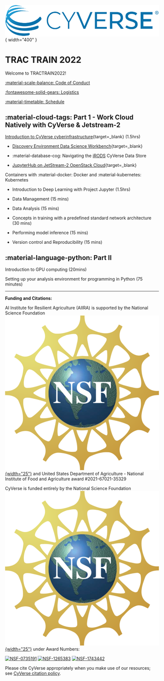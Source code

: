 ![!CyVerse Learning Center](assets/de/logos/cyverse_logo_2022.png "CyVerse Learning Center"){ width="400" }

# TRAC TRAIN 2022

Welcome to TRACTRAIN2022!

[:material-scale-balance: Code of Conduct](./getting_started/code_conduct.md)

[:fontawesome-solid-gears: Logistics](./getting_started/logistics.md)

[:material-timetable: Schedule](./getting_started/schedule.md)

## :material-cloud-tags: Part 1 - Work Cloud Natively with CyVerse & Jetstream-2

[Introduction to CyVerse cyberinfrastructure](https://learning.cyverse.org){target=_blank} (1.5hrs)

- [Discovery Environment Data Science Workbench](https://de.cyverse.org){target=_blank}

- :material-database-cog: Navigating the [iRODS](https://irods.org) CyVerse Data Store

- [JupyterHub on JetStream-2 OpenStack Cloud](http://tractrain2022.cyverse.org/){target=_blank}

Containers with :material-docker: Docker and :material-kubernetes: Kubernetes

- Introduction to Deep Learning with Project Jupyter (1.5hrs)

- Data Management (15 mins)

- Data Analysis (15 mins)

- Concepts in training with a predefined standard network architecture (30 mins)

- Performing model inference (15 mins)

- Version control and Reproducibility (15 mins)

## :material-language-python: Part II

Introduction to GPU computing (20mins)

Setting up your analysis environment for programming in Python (75 minutes)


-----------------------------------------------------------------------

**Funding and Citations:**

AI Institute for Resilient Agriculture (AIIRA) is supported by the National Science Foundation [![NSF](assets/nsf.png){width="25"}](https://nsf.gov) and United States Department of Agriculture - National Institute of Food and Agriculture award \#2021-67021-35329

CyVerse is funded entirely by the National Science Foundation [![NSF](assets/nsf.png){width="25"}](https://nsf.gov) under Award Numbers:

[![NSF-0735191](https://img.shields.io/badge/NSF-0735191-blue.svg)](https://www.nsf.gov/awardsearch/showAward?AWD_ID=0735191)  [![NSF-1265383](https://img.shields.io/badge/NSF-1265383-blue.svg)](https://www.nsf.gov/awardsearch/showAward?AWD_ID=1265383)  [![NSF-1743442](https://img.shields.io/badge/NSF-1743442-blue.svg)](https://www.nsf.gov/awardsearch/showAward?AWD_ID=1743442)

Please cite CyVerse appropriately when you make use of our resources; see [CyVerse citation policy](https://cyverse.org/policies/cite-cyverse).

